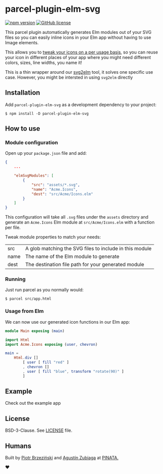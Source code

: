 # parcel-plugin-elm-svg

[![npm version](https://img.shields.io/npm/v/parcel-plugin-elm-svg.svg)](https://www.npmjs.com/package/svg2elm) [![GitHub license](https://img.shields.io/npm/l/parcel-plugin-elm-svg)](LICENSE)


This parcel plugin automatically generates Elm modules out of your SVG files so you can easily inline icons in your Elm app without having to use Image elements. 

This allows you to [tweak your icons on a per usage basis](https://github.com/pinata-llc/svg2elm#svg-attributes), so you can reuse your icon in different places of your app where you might need different colors, sizes, line widths, you name it!

This is a thin wrapper around our [svg2elm](https://github.com/pinata-llc/svg2elm) tool, it solves one specific use case. However, you might be intersted in using `svg2elm` directly 


## Installation

Add `parcel-plugin-elm-svg` as a development dependency to your project:

```console
$ npm install -D parcel-plugin-elm-svg
```


## How to use

### Module configuration 

Open up your `package.json` file and add:

```json
{
    ...

    "elmSvgModules": [
        {
            "src": "assets/*.svg",
            "name": "Acme.Icons",
            "dest": "src/Acme/Icons.elm"
        }
    ]
}
```

This configuration will take all `.svg` files under the `assets` directory and generate an `Acme.Icons` Elm module at `src/Acme/Icons.elm` with a function per file.


Tweak module properties to match your needs:

<table>
    <tr>
        <td>src</td>
        <td>A glob matching the SVG files to include in this module</td>
    </tr>
    <tr>
        <td>name</td>
        <td>The name of the Elm module to generate</td>
    </tr>
    <tr>
        <td>dest</td>
        <td>The destination file path for your generated module</td>
    </tr>
</table>

### Running

Just run parcel as you normally would:

```console
$ parcel src/app.html
```

### Usage from Elm

We can now use our generated icon functions in our Elm app:

```elm
module Main exposing (main)

import Html
import Acme.Icons exposing (user, chevron)

main = 
    Html.div [] 
        [ user [ fill "red" ]
        , chevron []
        , user [ fill "blue", transform "rotate(90)" ]
        ]
```



## Example

Check out the example app 

## License

BSD-3-Clause. See [LICENSE](LICENSE) file.

## Humans

Built by [Piotr Brzeziński](https://github.com/brzezinskip) and [Agustín Zubiaga](https://github.com/aguzubiaga) at [PINATA.](https://www.gopinata.com)

♥︎